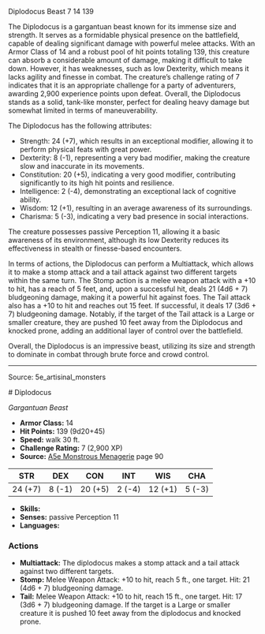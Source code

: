 <MonsterName/>Diplodocus</MonsterName>
<CreatureType/>Beast</CreatureType>
<CR/>7</CR>
<AC/>14</AC>
<HP/>139</HP>
<summary>The Diplodocus is a gargantuan beast known for its immense size and strength. It serves as a formidable physical presence on the battlefield, capable of dealing significant damage with powerful melee attacks. With an Armor Class of 14 and a robust pool of hit points totaling 139, this creature can absorb a considerable amount of damage, making it difficult to take down. However, it has weaknesses, such as low Dexterity, which means it lacks agility and finesse in combat. The creature’s challenge rating of 7 indicates that it is an appropriate challenge for a party of adventurers, awarding 2,900 experience points upon defeat. Overall, the Diplodocus stands as a solid, tank-like monster, perfect for dealing heavy damage but somewhat limited in terms of maneuverability.</summary>

<detail>

The Diplodocus has the following attributes: 
- Strength: 24 (+7), which results in an exceptional modifier, allowing it to perform physical feats with great power.
- Dexterity: 8 (-1), representing a very bad modifier, making the creature slow and inaccurate in its movements.
- Constitution: 20 (+5), indicating a very good modifier, contributing significantly to its high hit points and resilience.
- Intelligence: 2 (-4), demonstrating an exceptional lack of cognitive ability.
- Wisdom: 12 (+1), resulting in an average awareness of its surroundings.
- Charisma: 5 (-3), indicating a very bad presence in social interactions.

The creature possesses passive Perception 11, allowing it a basic awareness of its environment, although its low Dexterity reduces its effectiveness in stealth or finesse-based encounters.

In terms of actions, the Diplodocus can perform a Multiattack, which allows it to make a stomp attack and a tail attack against two different targets within the same turn. The Stomp action is a melee weapon attack with a +10 to hit, has a reach of 5 feet, and, upon a successful hit, deals 21 (4d6 + 7) bludgeoning damage, making it a powerful hit against foes. The Tail attack also has a +10 to hit and reaches out 15 feet. If successful, it deals 17 (3d6 + 7) bludgeoning damage. Notably, if the target of the Tail attack is a Large or smaller creature, they are pushed 10 feet away from the Diplodocus and knocked prone, adding an additional layer of control over the battlefield.

Overall, the Diplodocus is an impressive beast, utilizing its size and strength to dominate in combat through brute force and crowd control.</detail>



---

Source: 5e_artisinal_monsters

<statblock>
# Diplodocus

*Gargantuan* *Beast*

- **Armor Class:** 14
- **Hit Points:** 139 (9d20+45)
- **Speed:** walk 30 ft.
- **Challenge Rating:** 7 (2,900 XP)
- **Source:** [A5e Monstrous Menagerie](https://enpublishingrpg.com/products/level-up-monstrous-menagerie-a5e) page 90

| STR | DEX | CON | INT | WIS | CHA |
| --- | --- | --- | --- | --- | --- |
| 24 (+7) | 8 (-1) | 20 (+5) | 2 (-4) | 12 (+1) | 5 (-3) |

- **Skills:** 
- **Senses:** passive Perception 11
- **Languages:** 

### Actions

- **Multiattack:** The diplodocus makes a stomp attack and a tail attack against two different targets.
- **Stomp:** Melee Weapon Attack: +10 to hit, reach 5 ft., one target. Hit: 21 (4d6 + 7) bludgeoning damage.
- **Tail:** Melee Weapon Attack: +10 to hit, reach 15 ft., one target. Hit: 17 (3d6 + 7) bludgeoning damage. If the target is a Large or smaller creature  it is pushed 10 feet away from the diplodocus and knocked prone.


</statblock>


